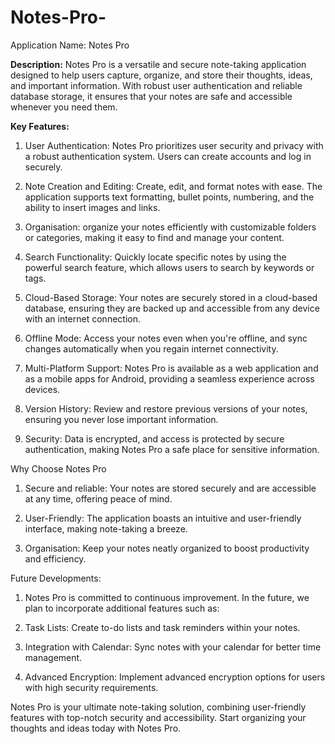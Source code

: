 # Notes-Pro-

Application Name: Notes Pro

**Description:**
Notes Pro is a versatile and secure note-taking application designed to help users capture, organize, and store their thoughts, ideas, and important information. With robust user authentication and reliable database storage, it ensures that your notes are safe and accessible whenever you need them.

**Key Features:**

1. User Authentication: Notes Pro prioritizes user security and privacy with a robust authentication system. Users can create accounts and log in securely.

2. Note Creation and Editing: Create, edit, and format notes with ease. The application supports text formatting, bullet points, numbering, and the ability to insert images and links.

3. Organisation: organize your notes efficiently with customizable folders or categories, making it easy to find and manage your content.

4. Search Functionality: Quickly locate specific notes by using the powerful search feature, which allows users to search by keywords or tags.

5. Cloud-Based Storage: Your notes are securely stored in a cloud-based database, ensuring they are backed up and accessible from any device with an internet connection.

6. Offline Mode: Access your notes even when you're offline, and sync changes automatically when you regain internet connectivity.

7. Multi-Platform Support: Notes Pro is available as a web application and as a mobile apps for Android, providing a seamless experience across devices.

8. Version History: Review and restore previous versions of your notes, ensuring you never lose important information.

9. Security: Data is encrypted, and access is protected by secure authentication, making Notes Pro a safe place for sensitive information.

Why Choose Notes Pro

1. Secure and reliable: Your notes are stored securely and are accessible at any time, offering peace of mind.

2. User-Friendly: The application boasts an intuitive and user-friendly interface, making note-taking a breeze.

3. Organisation: Keep your notes neatly organized to boost productivity and efficiency.

Future Developments:

1. Notes Pro is committed to continuous improvement. In the future, we plan to incorporate additional features such as:

2. Task Lists: Create to-do lists and task reminders within your notes.

3. Integration with Calendar: Sync notes with your calendar for better time management.

4. Advanced Encryption: Implement advanced encryption options for users with high security requirements.

Notes Pro is your ultimate note-taking solution, combining user-friendly features with top-notch security and accessibility. Start organizing your thoughts and ideas today with Notes Pro.


